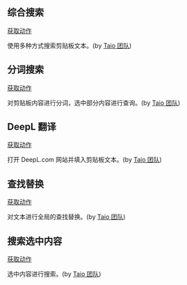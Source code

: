 ## 综合搜索

<a href='/docs/cn/actions/builtin/universal-search.json'>获取动作</a>

使用多种方式搜索剪贴板文本。(by [Taio 团队](https://taio.app/cn/))

## 分词搜索

<a href='/docs/cn/actions/builtin/text-tokenization.json'>获取动作</a>

对剪贴板内容进行分词，选中部分内容进行查询。(by [Taio 团队](https://taio.app/cn/))

## DeepL 翻译

<a href='/docs/cn/actions/builtin/deepl-translate.json'>获取动作</a>

打开 DeepL.com 网站并填入剪贴板文本。(by [Taio 团队](https://taio.app/cn/))

## 查找替换

<a href='/docs/cn/actions/builtin/search-replace.json'>获取动作</a>

对文本进行全局的查找替换。(by [Taio 团队](https://taio.app/cn/))

## 搜索选中内容

<a href='/docs/cn/actions/builtin/search-selected.json'>获取动作</a>

选中内容进行搜索。(by [Taio 团队](https://taio.app/cn/))